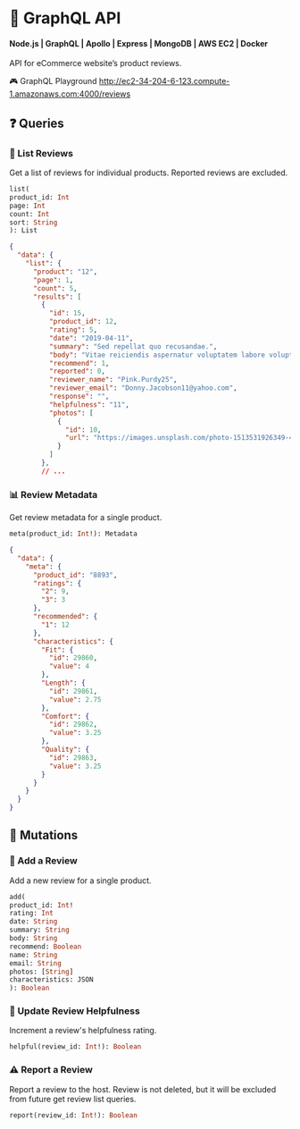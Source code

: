 # 🔮 GraphQL API

#### Node.js | GraphQL | Apollo | Express | MongoDB | AWS EC2 | Docker

API for eCommerce website’s product reviews.

🎮 GraphQL Playground http://ec2-34-204-6-123.compute-1.amazonaws.com:4000/reviews

## ❓ Queries

### 📄 List Reviews

Get a list of reviews for individual products. Reported reviews are excluded.

```GraphQL
list(
product_id: Int
page: Int
count: Int
sort: String
): List
```

```json
{
  "data": {
    "list": {
      "product": "12",
      "page": 1,
      "count": 5,
      "results": [
        {
          "id": 15,
          "product_id": 12,
          "rating": 5,
          "date": "2019-04-11",
          "summary": "Sed repellat quo recusandae.",
          "body": "Vitae reiciendis aspernatur voluptatem labore voluptatem ullam quos. Esse dolorum quas sunt unde est. Odio necessitatibus natus commodi at. Quia exercitationem aut quia sapiente harum et. Odit et hic nobis.",
          "recommend": 1,
          "reported": 0,
          "reviewer_name": "Pink.Purdy25",
          "reviewer_email": "Donny.Jacobson11@yahoo.com",
          "response": "",
          "helpfulness": "11",
          "photos": [
            {
              "id": 10,
              "url": "https://images.unsplash.com/photo-1513531926349-466f15ec8cc7?ixlib=rb-1.2.1&ixid=eyJhcHBfaWQiOjEyMDd9&auto=format&fit=crop&w=1650&q=80"
            }
          ]
        },
        // ...
```

### 📊 Review Metadata

Get review metadata for a single product.

```GraphQL
meta(product_id: Int!): Metadata
```

```json
{
  "data": {
    "meta": {
      "product_id": "8893",
      "ratings": {
        "2": 9,
        "3": 3
      },
      "recommended": {
        "1": 12
      },
      "characteristics": {
        "Fit": {
          "id": 29860,
          "value": 4
        },
        "Length": {
          "id": 29861,
          "value": 2.75
        },
        "Comfort": {
          "id": 29862,
          "value": 3.25
        },
        "Quality": {
          "id": 29863,
          "value": 3.25
        }
      }
    }
  }
}
```

## 🧬 Mutations

### 📝 Add a Review

Add a new review for a single product.

```GraphQL
add(
product_id: Int!
rating: Int
date: String
summary: String
body: String
recommend: Boolean
name: String
email: String
photos: [String]
characteristics: JSON
): Boolean
```

### 🤝 Update Review Helpfulness

Increment a review's helpfulness rating.

```GraphQL
helpful(review_id: Int!): Boolean
```

### ⚠️ Report a Review

Report a review to the host. Review is not deleted, but it will be excluded from future get review list queries.

```GraphQL
report(review_id: Int!): Boolean
```
